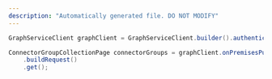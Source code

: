 ```yaml
---
description: "Automatically generated file. DO NOT MODIFY"
---
```

<!-- markdownlint-disable MD041 -->

```java
GraphServiceClient graphClient = GraphServiceClient.builder().authenticationProvider( authProvider ).buildClient();

ConnectorGroupCollectionPage connectorGroups = graphClient.onPremisesPublishingProfiles("applicationProxy").connectorGroups()
    .buildRequest()
    .get();
```
